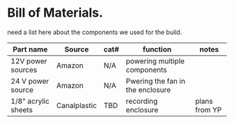 # Bill of Materials.

need a list here about the components we used for the build.

| Part name | Source | cat# | function | notes |
| -------- | -------- | -------- | -------- | -------- | 
| 12V power sources   | Amazon   | N/A   | powering multiple components   |   |
| 24 V power source   | Amazon    | N/A   | Pwering the fan in the enclosure   |   |
| 1/8" acrylic sheets   | Canalplastic   | TBD   | recording enclosure   | plans from YP  |
